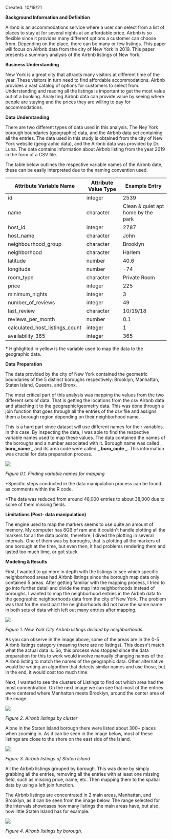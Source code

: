 Created: 10/19/21


**Background Information and Definition**

Airbnb is an accommodations service where a user can select from a list of places to stay at for several nights at an affordable price. Airbnb is so flexible since it provides many different options a customer can choose from. Depending on the place, there can be many or few listings. This paper will focus on Airbnb data from the city of New York in 2019. This paper presents a summary analysis of the Airbnb listings of New York.

**Business Understanding**

New York is a great city that attracts many visitors at different time of the year. These visitors in turn need to find affordable accommodations. Airbnb provides a vast catalog of options for customers to select from. Understanding and reading all the listings is important to get the most value out of a booking. Analyzing Airbnb data can provide value by seeing where people are staying and the prices they are willing to pay for accommodations.

**Data Understanding**

There are two different types of data used in this analysis. The Ney York borough boundaries (geographic) data, and the Airbnb data set containing all the entries. The data used in this study is obtained from the city of New York website (geographic data), and the Airbnb data was provided by Dr. Luna. The data contains information about Airbnb listing from the year 2019 in the form of a CSV file.

The table below outlines the respective variable names of the Airbnb date, these can be easily interpreted due to the naming convention used.

| **Attribute Variable Name** | **Attribute Value Type** | **Example Entry** |
| --- | --- | --- |
| id | integer | 2539 |
| name | character | Clean &amp; quiet apt home by the park |
| host\_id | integer | 2787 |
| host\_name | character | John |
| neighbourhood\_group | character | Brooklyn |
| neighborhood | character | Harlem |
| latitude | number | 40.6 |
| longitude | number | -74 |
| room\_type | character | Private Room |
| price | integer | 225 |
| minimum\_nights | integer | 3 |
| number\_of\_reviews | integer | 49 |
| last\_review | character | 10/19/18 |
| reviews\_per\_month | number | 0.1 |
| calculated\_host\_listings\_count | integer | 1 |
| availability\_365 | integer | 365 |

**\*** Highlighted in yellow is the variable used to map the data to the geographic data.

**Data Preparation**

The data provided by the city of New York contained the geometric boundaries of the 5 distinct boroughs respectively: Brooklyn, Manhattan, Staten Island, Queens, and Bronx.

The most critical part of this analysis was mapping the values from the two different sets of data. That is getting the locations from the csv Airbnb data and attaching it to the geographic/geometry data. This was done through a join function that goes through all the entries of the csv file and assigns them a borough region depending on their neighborhood name.

This is a hard part since dataset will use different names for their variables. In this case. By inspecting the data, I was able to find the respective variable names used to map these values. The data contained the names of the boroughs and a number associated with it. Borough name was called _ **boro\_name** _ and its area code were called _ **boro\_code** _. This information was crucial for data preparation process.

![](RackMultipart20220630-1-4r1fhk_html_ac3c685cf8188fd8.png)

_Figure 0.1. Finding variable names for mapping_

\*Specific steps conducted in the data manipulation process can be found as comments within the R code.

\*The data was reduced from around 48,000 entries to about 38,000 due to some of them missing fields.

**Limitations (Post- data manipulation)**

The engine used to map the markers seems to use quite an amount of memory. My computer has 8GB of ram and it couldn&#39;t handle plotting all the markers for all the data points, therefore, I dived the plotting in several intervals. One of them was by boroughs, that is plotting all the markers of one borough at the time, but even then, it had problems rendering them and lasted too much time, or got stuck.

**Modeling &amp; Results**

First, I wanted to go more in depth with the listings to see which specific neighborhood areas had Airbnb listings since the borough map data only contained 5 areas. After getting familiar with the mapping process, I tried to go into further detail and divide the map into neighborhoods instead of boroughs. I wanted to map the neighborhood entries in the Airbnb data to the geographic neighborhoods data from the city of New York. The problem was that for the most part the neighborhoods did not have the same name in both sets of data which left out many entries after mapping.

![](RackMultipart20220630-1-4r1fhk_html_721e3151efa0e48.png)

_Figure 1. New York City Airbnb listings divided by neighborhoods._

As you can observe in the image above, some of the areas are in the 0-5 Airbnb listings category (meaning there are no listings). This doesn&#39;t match what the actual data is. So, this process was stopped since the data preparation for this to work would involve manually changing names of the Airbnb listing to match the names of the geographic data. Other alternative would be writing an algorithm that detects similar names and use those, but in the end, it would cost too much time.

Next, I wanted to see the clusters of Listings to find out which area had the most concentration. On the next image we can see that most of the entries were centered where Manhattan meets Brooklyn, around the center area of the image.

![](RackMultipart20220630-1-4r1fhk_html_83bdf391b52843a0.png)

_Figure 2. Airbnb listings by cluster_

Alone in the Staten Island borough there were listed about 300+ places when zooming in. As it can be seen in the image below, most of these listings are close to the shore on the east side of the Island.

![](RackMultipart20220630-1-4r1fhk_html_5f654f0eed404998.png)

_Figure 3. Airbnb listings of Staten Island_

All the Airbnb listings grouped by borough. This was done by simply grabbing all the entries, removing all the entries with at least one missing field, such as missing price, name, etc. Then mapping them to the spatial data by using a left join function.

The Airbnb listings are concentrated in 2 main areas, Manhattan, and Brooklyn, as it can be seen from the image below. The range selected for the intervals showcases how many listings the main areas have, but also, how little Staten Island has for example.

![](RackMultipart20220630-1-4r1fhk_html_599e595224d26fb1.png)

_Figure 4. Airbnb listings by borough._
